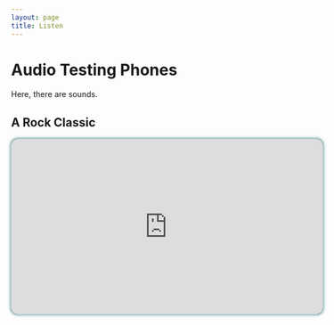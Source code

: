 ```yaml
---
layout: page
title: Listen
---
```


# Audio Testing Phones

Here, there are sounds.

## A Rock Classic
<iframe style="border-radius:12px;box-shadow:0px 0px 4px 2px rgba(0, 96, 96, 0.5);background:black;" width="560" height="315" src="https://www.youtube-nocookie.com/embed/fJ9rUzIMcZQ" frameborder="0" allow="autoplay; encrypted-media" allowfullscreen></iframe>
